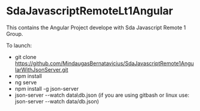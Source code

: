 # SdaJavascriptRemoteLt1Angular

This contains the Angular Project develope with Sda Javascript Remote 1 Group.

To launch:
- git clone https://github.com/MindaugasBernatavicius/SdaJavascriptRemote1AngularWithJsonServer.git
- npm install
- ng serve
- npm install -g json-server
- json-server --watch data\db.json (if you are using gitbash or linux use: json-server --watch data/db.json)
